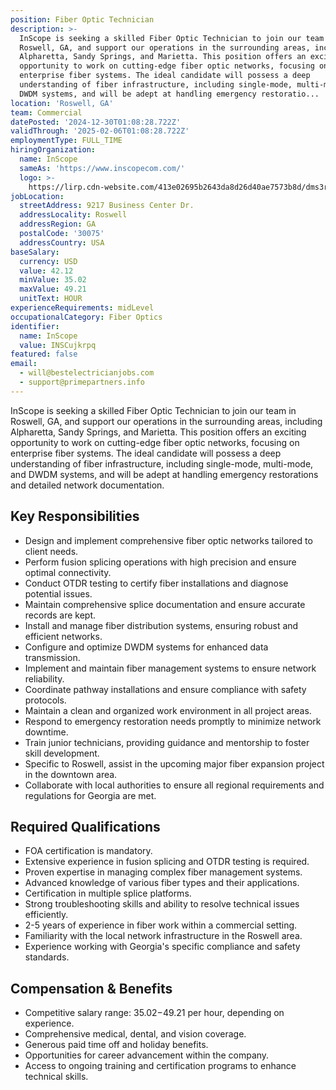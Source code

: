 ```yaml
---
position: Fiber Optic Technician
description: >-
  InScope is seeking a skilled Fiber Optic Technician to join our team in
  Roswell, GA, and support our operations in the surrounding areas, including
  Alpharetta, Sandy Springs, and Marietta. This position offers an exciting
  opportunity to work on cutting-edge fiber optic networks, focusing on
  enterprise fiber systems. The ideal candidate will possess a deep
  understanding of fiber infrastructure, including single-mode, multi-mode, and
  DWDM systems, and will be adept at handling emergency restoratio...
location: 'Roswell, GA'
team: Commercial
datePosted: '2024-12-30T01:08:28.722Z'
validThrough: '2025-02-06T01:08:28.722Z'
employmentType: FULL_TIME
hiringOrganization:
  name: InScope
  sameAs: 'https://www.inscopecom.com/'
  logo: >-
    https://lirp.cdn-website.com/413e02695b2643da8d26d40ae7573b8d/dms3rep/multi/opt/Inscope+logo+for+website-a85d3781-1920w.png
jobLocation:
  streetAddress: 9217 Business Center Dr.
  addressLocality: Roswell
  addressRegion: GA
  postalCode: '30075'
  addressCountry: USA
baseSalary:
  currency: USD
  value: 42.12
  minValue: 35.02
  maxValue: 49.21
  unitText: HOUR
experienceRequirements: midLevel
occupationalCategory: Fiber Optics
identifier:
  name: InScope
  value: INSCujkrpq
featured: false
email:
  - will@bestelectricianjobs.com
  - support@primepartners.info
---
```




InScope is seeking a skilled Fiber Optic Technician to join our team in Roswell, GA, and support our operations in the surrounding areas, including Alpharetta, Sandy Springs, and Marietta. This position offers an exciting opportunity to work on cutting-edge fiber optic networks, focusing on enterprise fiber systems. The ideal candidate will possess a deep understanding of fiber infrastructure, including single-mode, multi-mode, and DWDM systems, and will be adept at handling emergency restorations and detailed network documentation.

## Key Responsibilities
- Design and implement comprehensive fiber optic networks tailored to client needs.
- Perform fusion splicing operations with high precision and ensure optimal connectivity.
- Conduct OTDR testing to certify fiber installations and diagnose potential issues.
- Maintain comprehensive splice documentation and ensure accurate records are kept.
- Install and manage fiber distribution systems, ensuring robust and efficient networks.
- Configure and optimize DWDM systems for enhanced data transmission.
- Implement and maintain fiber management systems to ensure network reliability.
- Coordinate pathway installations and ensure compliance with safety protocols.
- Maintain a clean and organized work environment in all project areas.
- Respond to emergency restoration needs promptly to minimize network downtime.
- Train junior technicians, providing guidance and mentorship to foster skill development.
- Specific to Roswell, assist in the upcoming major fiber expansion project in the downtown area.
- Collaborate with local authorities to ensure all regional requirements and regulations for Georgia are met.

## Required Qualifications
- FOA certification is mandatory.
- Extensive experience in fusion splicing and OTDR testing is required.
- Proven expertise in managing complex fiber management systems.
- Advanced knowledge of various fiber types and their applications.
- Certification in multiple splice platforms.
- Strong troubleshooting skills and ability to resolve technical issues efficiently.
- 2-5 years of experience in fiber work within a commercial setting.
- Familiarity with the local network infrastructure in the Roswell area.
- Experience working with Georgia's specific compliance and safety standards.

## Compensation & Benefits
- Competitive salary range: $35.02-$49.21 per hour, depending on experience.
- Comprehensive medical, dental, and vision coverage.
- Generous paid time off and holiday benefits.
- Opportunities for career advancement within the company.
- Access to ongoing training and certification programs to enhance technical skills.
